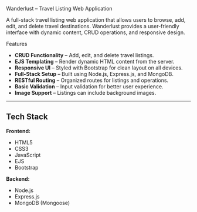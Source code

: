 Wanderlust – Travel Listing Web Application

A full-stack travel listing web application that allows users to browse, add, edit, and delete travel destinations. Wanderlust provides a user-friendly interface with dynamic content, CRUD operations, 
and responsive design.

Features

- **CRUD Functionality** – Add, edit, and delete travel listings.
- **EJS Templating** – Render dynamic HTML content from the server.
- **Responsive UI** – Styled with Bootstrap for clean layout on all devices.
- **Full-Stack Setup** – Built using Node.js, Express.js, and MongoDB.
- **RESTful Routing** – Organized routes for listings and operations.
- **Basic Validation** – Input validation for better user experience.
- **Image Support** – Listings can include background images.

---

## Tech Stack

**Frontend:**
- HTML5
- CSS3
- JavaScript
- EJS
- Bootstrap

**Backend:**
- Node.js
- Express.js
- MongoDB (Mongoose)
